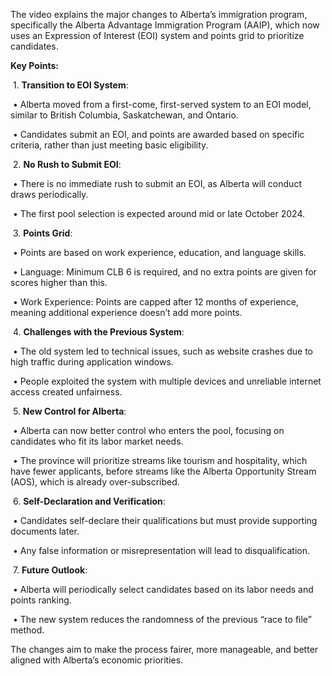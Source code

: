 The video explains the major changes to Alberta’s immigration program, specifically the Alberta Advantage Immigration Program (AAIP), which now uses an Expression of Interest (EOI) system and points grid to prioritize candidates.



**Key Points:**



​	1.	**Transition to EOI System**:

​	•	Alberta moved from a first-come, first-served system to an EOI model, similar to British Columbia, Saskatchewan, and Ontario.

​	•	Candidates submit an EOI, and points are awarded based on specific criteria, rather than just meeting basic eligibility.

​	2.	**No Rush to Submit EOI**:

​	•	There is no immediate rush to submit an EOI, as Alberta will conduct draws periodically.

​	•	The first pool selection is expected around mid or late October 2024.

​	3.	**Points Grid**:

​	•	Points are based on work experience, education, and language skills.

​	•	Language: Minimum CLB 6 is required, and no extra points are given for scores higher than this.

​	•	Work Experience: Points are capped after 12 months of experience, meaning additional experience doesn’t add more points.

​	4.	**Challenges with the Previous System**:

​	•	The old system led to technical issues, such as website crashes due to high traffic during application windows.

​	•	People exploited the system with multiple devices and unreliable internet access created unfairness.

​	5.	**New Control for Alberta**:

​	•	Alberta can now better control who enters the pool, focusing on candidates who fit its labor market needs.

​	•	The province will prioritize streams like tourism and hospitality, which have fewer applicants, before streams like the Alberta Opportunity Stream (AOS), which is already over-subscribed.

​	6.	**Self-Declaration and Verification**:

​	•	Candidates self-declare their qualifications but must provide supporting documents later.

​	•	Any false information or misrepresentation will lead to disqualification.

​	7.	**Future Outlook**:

​	•	Alberta will periodically select candidates based on its labor needs and points ranking.

​	•	The new system reduces the randomness of the previous “race to file” method.



The changes aim to make the process fairer, more manageable, and better aligned with Alberta’s economic priorities.